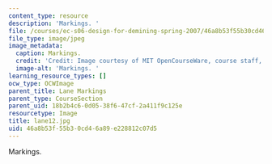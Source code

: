 ```yaml
---
content_type: resource
description: 'Markings. '
file: /courses/ec-s06-design-for-demining-spring-2007/46a8b53f55b30cd46a89e228812c07d5_lane12.jpg
file_type: image/jpeg
image_metadata:
  caption: Markings.
  credit: 'Credit: Image courtesy of MIT OpenCourseWare, course staff, and students.'
  image-alt: 'Markings. '
learning_resource_types: []
ocw_type: OCWImage
parent_title: Lane Markings
parent_type: CourseSection
parent_uid: 18b2b4c6-0d05-38f6-47cf-2a411f9c125e
resourcetype: Image
title: lane12.jpg
uid: 46a8b53f-55b3-0cd4-6a89-e228812c07d5
---
```

Markings. 

